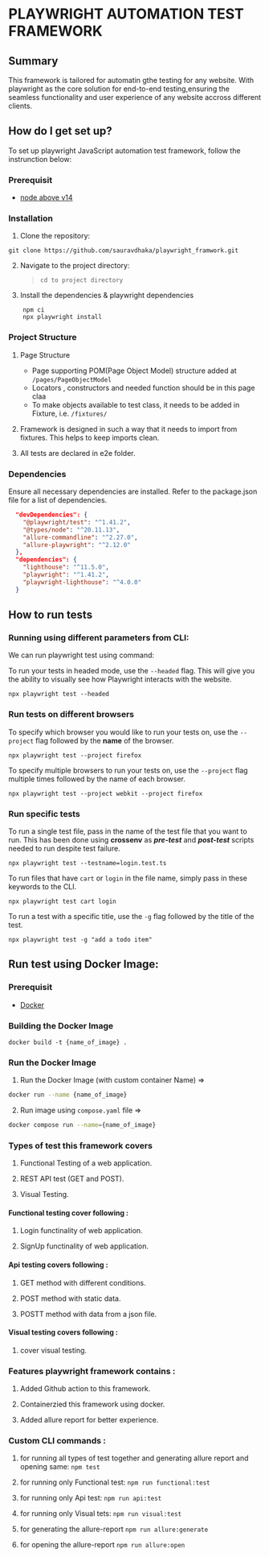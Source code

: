 # PLAYWRIGHT AUTOMATION TEST FRAMEWORK


## Summary

This framework is tailored for automatin gthe testing for any website. With playwright as the core solution for end-to-end testing,ensuring the seamless functionality and user experience of any website accross different clients.

## How do I get set up?
To set up playwright JavaScript automation test framework, follow the instrunction below:

### Prerequisit

- [node above v14](https://nodejs.org/en)

### Installation

1. Clone the repository:

```
git clone https://github.com/sauravdhaka/playwright_framwork.git
```

2. Navigate to the project directory:
   > `cd to project directory`

3. Install the dependencies & playwright dependencies
```    
    npm ci
    npx playwright install
```


### Project Structure

1. Page Structure 
    - Page supporting POM(Page Object Model) structure added at `/pages/PageObjectModel`
    - Locators , constructors and needed function should be in this page claa
    - To make objects available to test class, it needs to be added in Fixture, i.e. `/fixtures/`

2. Framework is designed in such a way that it needs to import from fixtures. This helps to keep imports clean.

3. All tests are declared in e2e folder.


### Dependencies

Ensure all necessary dependencies are installed. Refer to the package.json file for a list of dependencies.

```json
  "devDependencies": {
    "@playwright/test": "^1.41.2",
    "@types/node": "^20.11.13",
    "allure-commandline": "^2.27.0",
    "allure-playwright": "^2.12.0"
  },
  "dependencies": {
    "lighthouse": "^11.5.0",
    "playwright": "^1.41.2",
    "playwright-lighthouse": "^4.0.0"
  }
```

## How to run tests

### Running using different parameters from CLI:

We can run playwright test using command:

To run your tests in headed mode, use the `--headed` flag. This will give you the ability to visually see how Playwright interacts with the website.

```
npx playwright test --headed
```

### Run tests on different browsers

To specify which browser you would like to run your tests on, use the `--project` flag followed by the **name** of the browser.

```
npx playwright test --project firefox
```

To specify multiple browsers to run your tests on, use the `--project` flag multiple times followed by the name of each browser.

```
npx playwright test --project webkit --project firefox
```

### Run specific tests

To run a single test file, pass in the name of the test file that you want to run. This has been done using **crossenv** as **_pre-test_** and **_post-test_** scripts needed to run despite test failure.

```
npx playwright test --testname=login.test.ts
```

To run files that have `cart` or `login` in the file name, simply pass in these keywords to the CLI.

```
npx playwright test cart login
```

To run a test with a specific title, use the `-g` flag followed by the title of the test.

```
npx playwright test -g "add a todo item"
```

## Run test using Docker Image:

### Prerequisit

-   [Docker](https://www.docker.com/)

### Building the Docker Image

```
docker build -t {name_of_image} .
```

### Run the Docker Image

1. Run the Docker Image (with custom container Name) =>

```bash
docker run --name {name_of_image}
```

2. Run image using `compose.yaml` file =>

```bash
docker compose run --name={name_of_image}
```


### Types of test this framework covers

1. Functional Testing of a web application.

2. REST API test (GET and POST).

3. Visual Testing.


#### Functional testing cover following :

1. Login functinality of web application.

2. SignUp functinality of web application.


#### Api testing covers following :

1. GET method with different conditions.

2. POST method with static data.

3. POSTT method with data from a json file.

#### Visual testing covers following :

1. cover visual testing.


### Features playwright framework contains :

1. Added Github action to this framework.

2. Containerzied this framework using docker.

3. Added allure report for better experience.


### Custom CLI commands :

1. for running all types of test together and generating allure report and opening same:
        ```
        npm test
        ```

2. for running only Functional test:
        ```
        npm run functional:test
        ```

3. for running only Api test:
        ```
        npm run api:test
        ```

4. for running only Visual tets:
        ```
        npm run visual:test
        ```

5. for generating the allure-report
        ```
        npm run allure:generate
        ```

6. for opening the allure-report
        ```
        npm run allure:open
        ```
